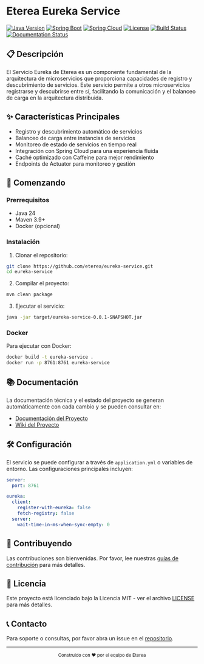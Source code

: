 # Eterea Eureka Service

[![Java Version](https://img.shields.io/badge/Java-24-blue.svg)](https://www.oracle.com/java/technologies/downloads/)
[![Spring Boot](https://img.shields.io/badge/Spring%20Boot-3.4.4-green.svg)](https://spring.io/projects/spring-boot)
[![Spring Cloud](https://img.shields.io/badge/Spring%20Cloud-2024.0.1-blue.svg)](https://spring.io/projects/spring-cloud)
[![License](https://img.shields.io/badge/License-MIT-yellow.svg)](https://opensource.org/licenses/MIT)
[![Build Status](https://github.com/eterea/eureka-service/actions/workflows/maven.yml/badge.svg)](https://github.com/eterea/eureka-service/actions/workflows/maven.yml)
[![Documentation Status](https://github.com/eterea/eureka-service/actions/workflows/pages.yml/badge.svg)](https://github.com/eterea/eureka-service/actions/workflows/pages.yml)

## 📋 Descripción

El Servicio Eureka de Eterea es un componente fundamental de la arquitectura de microservicios que proporciona capacidades de registro y descubrimiento de servicios. Este servicio permite a otros microservicios registrarse y descubrirse entre sí, facilitando la comunicación y el balanceo de carga en la arquitectura distribuida.

## ✨ Características Principales

- Registro y descubrimiento automático de servicios
- Balanceo de carga entre instancias de servicios
- Monitoreo de estado de servicios en tiempo real
- Integración con Spring Cloud para una experiencia fluida
- Caché optimizado con Caffeine para mejor rendimiento
- Endpoints de Actuator para monitoreo y gestión

## 🚀 Comenzando

### Prerrequisitos

- Java 24
- Maven 3.9+
- Docker (opcional)

### Instalación

1. Clonar el repositorio:
```bash
git clone https://github.com/eterea/eureka-service.git
cd eureka-service
```

2. Compilar el proyecto:
```bash
mvn clean package
```

3. Ejecutar el servicio:
```bash
java -jar target/eureka-service-0.0.1-SNAPSHOT.jar
```

### Docker

Para ejecutar con Docker:
```bash
docker build -t eureka-service .
docker run -p 8761:8761 eureka-service
```

## 📚 Documentación
La documentación técnica y el estado del proyecto se generan automáticamente con cada cambio y se pueden consultar en:

- [Documentación del Proyecto](https://eterea.github.io/eureka-service/)
- [Wiki del Proyecto](https://github.com/eterea/eureka-service/wiki)

## 🛠️ Configuración

El servicio se puede configurar a través de `application.yml` o variables de entorno. Las configuraciones principales incluyen:

```yaml
server:
  port: 8761

eureka:
  client:
    register-with-eureka: false
    fetch-registry: false
  server:
    wait-time-in-ms-when-sync-empty: 0
```

## 🤝 Contribuyendo

Las contribuciones son bienvenidas. Por favor, lee nuestras [guías de contribución](CONTRIBUTING.md) para más detalles.

## 📄 Licencia

Este proyecto está licenciado bajo la Licencia MIT - ver el archivo [LICENSE](LICENSE) para más detalles.

## 📞 Contacto

Para soporte o consultas, por favor abra un issue en el [repositorio](https://github.com/eterea/eureka-service/issues).

---

<div align="center">
  <sub>Construido con ❤️ por el equipo de Eterea</sub>
</div>
